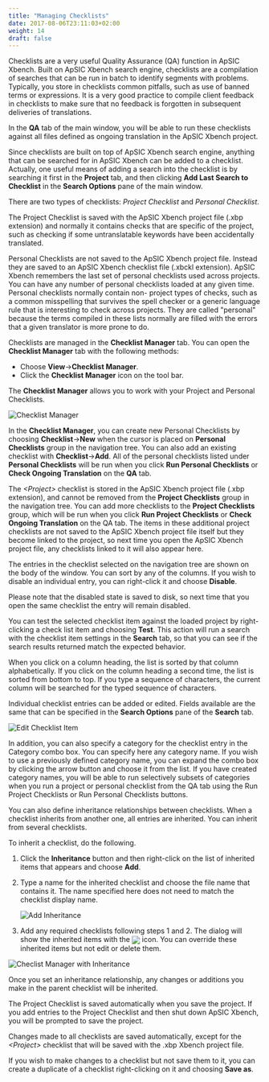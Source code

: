 ```yaml
---
title: "Managing Checklists"
date: 2017-08-06T23:11:03+02:00
weight: 14
draft: false
---
```


Checklists are a very useful Quality Assurance (QA) function in ApSIC Xbench. Built on ApSIC Xbench search engine, checklists are a compilation of searches that can be run in batch to identify segments with problems. Typically, you store in checklists common pitfalls, such as use of banned terms or expressions. It is a very good practice to compile client feedback in checklists to make sure that no feedback is forgotten in subsequent deliveries of translations.

In the **QA** tab of the main window, you will be able to run these checklists against all files defined as ongoing translation in the ApSIC Xbench project.

Since checklists are built on top of ApSIC Xbench search engine, anything that can be searched for in ApSIC Xbench can be added to a checklist. Actually, one useful means of adding a search into the checklist is by searching it first in the **Project** tab, and then clicking **Add Last Search to Checklist** in the **Search Options** pane of the main window.

There are two types of checklists: *Project Checklist* and *Personal Checklist*.

The Project Checklist is saved with the ApSIC Xbench project file (.xbp extension) and normally it contains checks that are specific of the project, such as checking if some untranslatable keywords have been accidentally translated.

Personal Checklists are not saved to the ApSIC Xbench project file. Instead they are saved to an ApSIC Xbench checklist file (.xbckl extension). ApSIC Xbench remembers the last set of personal checklists used across projects. You can have any number of personal checklists loaded at any given time. Personal checklists normally contain non- project types of checks, such as a common misspelling that survives the spell checker or a generic language rule that is interesting to check across projects. They are called "personal" because the terms compiled in these lists normally are filled with the errors that a given translator is more prone to do.

Checklists are managed in the **Checklist Manager** tab. You can open the **Checklist Manager** tab with the following methods:

* Choose **View**->**Checklist Manager**.
* Click the **Checklist Manager** icon on the tool bar.

The **Checklist Manager** allows you to work with your Project and Personal Checklists.

![Checklist Manager](/user-guide/dialog-main-window-checklist-manager-tab.jpg)

In the **Checklist Manager**, you can create new Personal Checklists by choosing **Checklist**->**New** when the cursor is placed on **Personal Checklists** group in the navigation tree. You can also add an existing checklist with **Checklist**->**Add**. All of the personal checklists listed under **Personal Checklists** will be run when you click **Run Personal Checklists** or **Check Ongoing Translation** on the **QA** tab.

The *\<Project>* checklist is stored in the ApSIC Xbench project file (.xbp extension), and cannot be removed from the **Project Checklists** group in the navigation tree. You can add more checklists to the **Project Checklists** group, which will be run when you click **Run Project Checklists** or **Check Ongoing Translation** on the QA tab. The items in these additional project checklists are not saved to the ApSIC Xbench project file itself but they become linked to the project, so next time you open the ApSIC Xbench project file, any checklists linked to it will also appear here.

The entries in the checklist selected on the navigation tree are shown on the body of the window. You can sort by any of the columns. If you wish to disable an individual entry, you can right-click it and choose **Disable**.

Please note that the disabled state is saved to disk, so next time that you open the same checklist the entry will remain disabled.

You can test the selected checklist item against the loaded project by right-clicking a check list item and choosing **Test**. This action will run a search with the checklist item settings in the **Search** tab, so that you can see if the search results returned match the expected behavior.

When you click on a column heading, the list is sorted by that column alphabetically. If you click on the column heading a second time, the list is sorted from bottom to top. If you type a sequence of characters, the current column will be searched for the typed sequence of characters.

Individual checklist entries can be added or edited. Fields available are the same that can be specified in the **Search Options** pane of the **Search** tab.

![Edit Checklist Item](/user-guide/dialog-edit-checklist-item.jpg)

In addition, you can also specify a category for the checklist entry in the Category combo box. You can specify here any category name. If you wish to use a previously defined category name, you can expand the combo box by clicking the arrow button and choose it from the list. If you have created category names, you will be able to run selectively subsets of categories when you run a project or personal checklist from the QA tab using the Run Project Checklists or Run Personal Checklists buttons.

You can also define inheritance relationships between checklists. When a checklist inherits from another one, all entries are inherited. You can inherit from several checklists.

To inherit a checklist, do the following.

1. Click the **Inheritance** button and then right-click on the list of
   inherited items that appears and choose **Add**.
2. Type a name for the inherited checklist and choose the file name that
   contains it. The name specified here does not need to match the 
   checklist display name.

	![Add Inheritance](/user-guide/dialog-add-inheritance.jpg)


3. Add any required checklists following steps 1 and 2. The dialog will
   show the inherited items with the <img class="inline" style="vertical-align: middle" src ="/user-guide/up-folder.gif" /> icon. You can override these
   inherited items but not edit or delete them.

![Checlist Manager with Inheritance](/user-guide/dialog-main-window-checklist-manager-tab-with-inheritance.jpg)

Once you set an inheritance relationship, any changes or additions you make in the parent checklist will be inherited.

The Project Checklist is saved automatically when you save the project. If you add entries to the Project Checklist and then shut down ApSIC Xbench, you will be prompted to save the project.

Changes made to all checklists are saved automatically, except for the *\<Project>* checklist that will be saved with the .xbp Xbench project file.

If you wish to make changes to a checklist but not save them to it, you can create a duplicate of a checklist right-clicking on it and choosing **Save as**.

